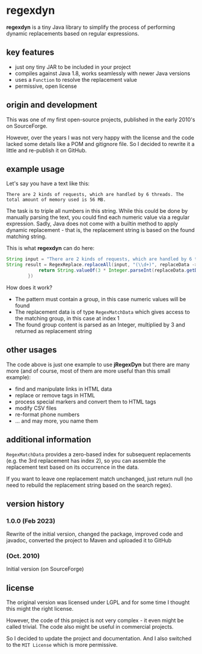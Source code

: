 # regexdyn

**regexdyn** is a tiny Java library to simplify the process of performing dynamic replacements based on regular expressions.

## key features
- just ony tiny JAR to be included in your project
- compiles against Java 1.8, works seamlessly with newer Java versions
- uses a `Function` to resolve the replacement value
- permissive, open license

## origin and development

This was one of my first open-source projects, published in the early 2010's on SourceForge.

However, over the years I was not very happy with the license and the code lacked some details like a POM and gitignore file.
So I decided to rewrite it a little and re-publish it on GitHub.

## example usage

Let's say you have a text like this:

`There are 2 kinds of requests, which are handled by 6 threads. The total amount of memory used is 56 MB.`

The task is to triple all numbers in this string. While this could be done by manually parsing the text, you could find each numeric value via a regular expression.
Sadly, Java does not come with a builtin method to apply dynamic replacement - that is, the replacement string is based on the found matching string.

This is what **regexdyn** can do here:

```java
String input = "There are 2 kinds of requests, which are handled by 6 threads. The total amount of memory used is 56 MB.";
String result = RegexReplace.replaceAll(input, "(\\d+)", replaceData -> {
            return String.valueOf(3 * Integer.parseInt(replaceData.getData(1)));
        })
```

How does it work?
- The pattern must contain a group, in this case numeric values will be found
- The replacement data is of type `RegexMatchData` which gives access to the matching group, in this case at index 1
- The found group content is parsed as an Integer, multiplied by 3 and returned as replacement string

## other usages

The code above is just one example to use **jRegexDyn** but there are many more (and of course, most of them are more useful than this small example):
- find and manipulate links in HTML data
- replace or remove tags in HTML
- process special markers and convert them to HTML tags
- modify CSV files
- re-format phone numbers
- ... and may more, you name them

## additional information

`RegexMatchData` provides a zero-based index for subsequent replacements (e.g. the 3rd replacement has index 2), so you can assemble
the replacement text based on its occurrence in the data.

If you want to leave one replacement match unchanged, just return null (no need to rebuild the replacement string based on the search regex).

## version history

### 1.0.0 (Feb 2023)
Rewrite of the initial version, changed the package, improved code and javadoc, converted the project to Maven and uploaded it to GitHub

### (Oct. 2010)
Initial version (on SourceForge)

## license

The original version was licensed under LGPL and for some time I thought this might the right license.

However, the code of this project is not very complex - it even might be called trivial. The code also might be useful in commercial projects.

So I decided to update the project and documentation. And I also switched to the `MIT License` which is more permissive.
